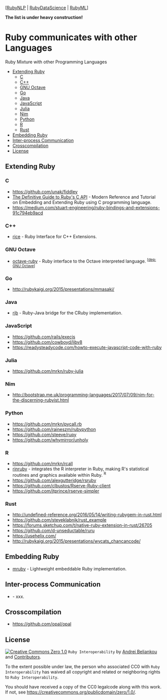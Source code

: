 [[RubyNLP](https://github.com/arbox/nlp-with-ruby) |
 [RubyDataScience](https://github.com/arbox/data-science-with-ruby) |
 [RubyML](https://github.com/arbox/machine-learning-with-ruby)]


**The list is under heavy construction!**

# Ruby communicates with other Languages

Ruby Mixture with other Programming Languages

<!-- toc -->

- [Extending Ruby](#extending-ruby)
  * [C](#c)
  * [C++](#c)
  * [GNU Octave](#gnu-octave)
  * [Go](#go)
  * [Java](#java)
  * [JavaScript](#javascript)
  * [Julia](#julia)
  * [Nim](#nim)
  * [Python](#python)
  * [R](#r)
  * [Rust](#rust)
- [Embedding Ruby](#embedding-ruby)
- [Inter-process Communication](#inter-process-communication)
- [Crosscompilation](#crosscompilation)
- [License](#license)

<!-- tocstop -->

## Extending Ruby

### C

- https://github.com/unak/fiddley
- [The Definitive Guide to Ruby's C API](https://silverhammermba.github.io/emberb/) -
  Modern Reference and Tutorial on Embedding and Extending Ruby using C programming language.
- https://medium.com/stuart-engineering/ruby-bindings-and-extensions-91c794eb9acd

### C++

- [rice](https://github.com/jasonroelofs/rice) -
  Ruby Interface for C++ Extensions.

### GNU Octave

- [octave-ruby](https://github.com/daikini/octave-ruby) -
  Ruby interface to the Octave interpreted language. <sup>[[dep: GNU Octave](#octave)]</sup>

### Go

- http://rubykaigi.org/2015/presentations/mmasaki/

### Java

- [rjb](https://github.com/arton/rjb) -
  Ruby-Java bridge for the CRuby implementation.

### JavaScript

- https://github.com/rails/execjs
- https://github.com/cowboyd/libv8
- https://readysteadycode.com/howto-execute-javascript-code-with-ruby

### Julia

- https://github.com/mrkn/ruby-julia

### Nim

- http://bootstrap.me.uk/programming-languages/2017/07/09/nim-for-the-discerning-rubyist.html

### Python

- https://github.com/mrkn/pycall.rb
- https://github.com/raineszm/rubypython
- https://github.com/steeve/rupy
- https://github.com/whymirror/unholy

### R

- https://github.com/mrkn/rcall
- [rinruby](https://github.com/clbustos/rinruby) -
  integrates the R interpreter in Ruby, making R's statistical routines and
  graphics available within Ruby. <sup>R</sup>
- https://github.com/alexgutteridge/rsruby
- https://github.com/clbustos/Rserve-Ruby-client
- https://github.com/jtprince/rserve-simpler

### Rust

- http://undefined-reference.org/2016/05/14/writing-rubygem-in-rust.html
- https://github.com/steveklabnik/rust_example
- https://forums.sketchup.com/t/native-ruby-extension-in-rust/26705
- https://github.com/d-unseductable/ruru
- https://usehelix.com/
- http://rubykaigi.org/2015/presentations/wycats_chancancode/

## Embedding Ruby

- [mruby](https://github.com/mruby/mruby) -
  Lightweight embeddable Ruby implementation.

## Inter-process Communication

- []() -
  xxx.

## Crosscompilation

- https://github.com/opal/opal

## License

[![Creative Commons Zero 1.0](http://mirrors.creativecommons.org/presskit/buttons/80x15/svg/cc-zero.svg)](https://creativecommons.org/publicdomain/zero/1.0/) `Ruby Interoperability` by [Andrei Beliankou](https://github.com/arbox) and
[Contributors](https://github.com/arbox/ruby-interoperability/graphs/contributors).

To the extent possible under law, the person who associated CC0 with
`Ruby Interoperability` has waived all copyright and related or neighboring rights
to `Ruby Interoperability`.

You should have received a copy of the CC0 legalcode along with this
work. If not, see <https://creativecommons.org/publicdomain/zero/1.0/>.
